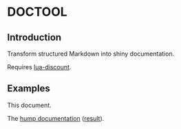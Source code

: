 # DOCTOOL

## Introduction

Transform structured Markdown into shiny documentation.

Requires [lua-discount](http://asbradbury.org/projects/lua-discount/).

## Examples

This document.

The [hump documentation](https://github.com/vrld/hump/tree/gh-pages) ([result](http://vrld.github.com/hump/)).
